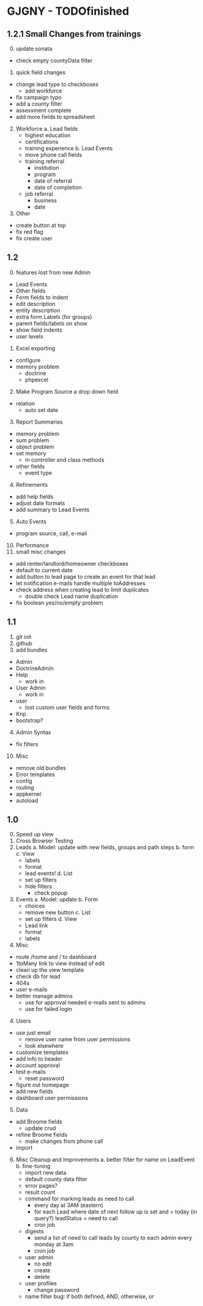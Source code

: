 # GJGNY - TODOfinished

## 1.2.1	Small Changes from trainings
0. update sonata
 - check empty countyData filter
1.	quick field changes
 - change lead type to checkboxes
 	  - add workforce		
 - fix campaign typo
 - add a county filter
 - assessment complete
 - add more fields to spreadsheet
2.	Workforce
 a. Lead fields
     - highest education
     - certifications
	 - training experience
 b. Lead Events
 	 - move phone call fields
	 - training referral
	     - institution
		 - program
		 - date of referral
		 - date of completion
	 - job referral
		 - business
		 - date
3.	Other
 - create button at top
 - fix red flag
 - fix create user
	
		
## 1.2
0.	features lost from new Admin
 - Lead Events
 - Other fields
 - Form fields to indent
 - edit description
 - entity description
 - extra form Labels (for groups)
 - parent fields/labels on show
 - show field indents
 - user levels
1.	Excel exporting
 - configure
 - memory problem
     - doctrine
	 - phpexcel
2.	Make Program Source a drop down field
 - relation
     - auto set date
3.	Report Summaries
 - memory problem
 - sum problem
 - object problem
 - set memory
	 - in controller and class methods
 - other fields
	 - event type
4.	Refinements
 - add help fields
 - adjust date formats
 - add summary to Lead Events
5.	Auto Events
 - program source, call, e-mail				
10.	Performance
11.	small misc changes
 - add renter/landlord/homeowner checkboxes
 - default to current date
 - add button to lead page to create an event for that lead
 - let notification e-mails handle multiple toAddresses
 - check address when creating lead to limit duplicates
     - double check Lead name duplication
 - fix boolean yes/no/empty problem

## 1.1
1.	git init
2.	github
3.	add bundles
 - Admin
 - DoctrineAdmin
 - Help
      - work in
 - User Admin
	 - work in
 - user
	 - lost custom user fields and forms
 - Knp
 - bootstrap?
4.	Admin Syntax
 - fix filters	
10.	Misc
 - remove old bundles
 - Error templates
 - config
 - routing
 - appkernel
 - autoload

## 1.0
0.	Speed up view
00.	Cross Browser Testing
1.	Leads
 a.	Model: update with new fields, groups and path steps
 b.	form
 c.	View
     - labels
	 - format	
	 - lead events!
 d.	List
	 - set up filters							
	 - hide filters
	     - check popup
2.	Events
 a. Model: update
 b. Form
	 - choices
	 - remove new button
 c. List
	 - set up filters
 d. View
 	 - Lead link
	 - format
	 - labels
3.	Misc
 -	route /home and / to dashboard 
 -	1toMany link to view instead of edit
 -	clean up the view template
 -	check db for lead
 -	404s
 -  user e-mails
 -	better manage admins
	 - use for approval needed e-mails sent to admins
	 - use for failed login
4.	Users
 - use just email
	 - remove user name from user permissions
	 - look elsewhere
 - customize templates
 - add info to header
 - account approval
 - test e-mails
	 - reset password
 - figure out homepage
 - add new fields
 - dashboard user permissions
5.	Data
 - add Broome fields
	 - update crud
 - refine Broome fields
     - make changes from phone call
 - import
6.	Misc Cleanup and Improvements
 a.	better filter for name on LeadEvent
 b.	fine-tuning
	 - import new data
	 - default county data filter
	 - error pages?
	 - result count
	 - command for marking leads as need to call
	     - every day at 3AM (eastern)
		 - for each Lead where date of next follow up is set and = today (in query?) leadStatus = need to call
		 - cron job
 	 - digests
		 - send a list of need to call leads by county to each admin every monday at 3am
		 - cron job
	 - user admin
		 - no edit
		 - create
		 - delete
	 - user profiles
		 - change password
	 - name filter bug: if both defined, AND, otherwise, or	